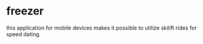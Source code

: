 freezer
=======

this application for mobile devices makes it possible to utilize skilift rides for speed dating.
